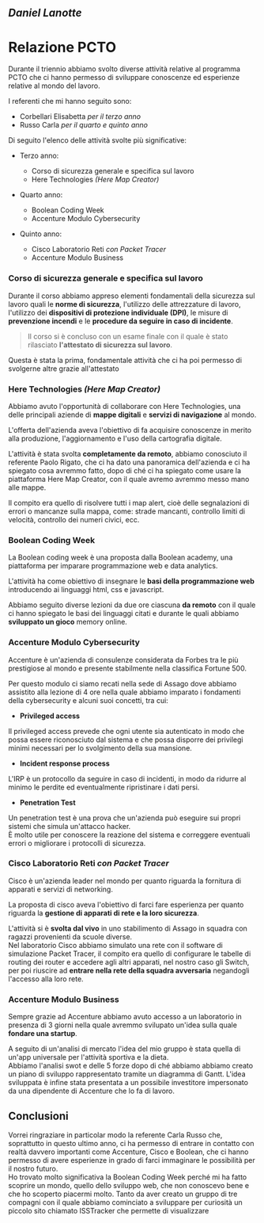 ## **_Daniel Lanotte_**

# Relazione PCTO

Durante il triennio abbiamo svolto diverse attività relative al programma PCTO che ci hanno permesso di sviluppare conoscenze ed esperienze relative al mondo del lavoro.

I referenti che mi hanno seguito sono:

- Corbellari Elisabetta _per il terzo anno_
- Russo Carla _per il quarto e quinto anno_

Di seguito l'elenco delle attività svolte più significative:

- Terzo anno:

  - Corso di sicurezza generale e specifica sul lavoro
  - Here Technologies _(Here Map Creator)_

- Quarto anno:

  - Boolean Coding Week
  - Accenture Modulo Cybersecurity

- Quinto anno:

  - Cisco Laboratorio Reti _con Packet Tracer_
  - Accenture Modulo Business

### Corso di sicurezza generale e specifica sul lavoro

Durante il corso abbiamo appreso elementi fondamentali della sicurezza sul lavoro quali le **norme di sicurezza**, l'utilizzo delle attrezzature di lavoro, l'utilizzo dei **dispositivi di protezione individuale (DPI)**, le misure di **prevenzione incendi** e le **procedure da seguire in caso di incidente**.

> Il corso si è concluso con un esame finale con il quale è stato rilasciato **l'attestato di sicurezza sul lavoro**.

Questa è stata la prima, fondamentale attività che ci ha poi permesso di svolgerne altre grazie all'attestato

### Here Technologies _(Here Map Creator)_

Abbiamo avuto l'opportunità di collaborare con Here Technologies, una delle principali aziende di **mappe digitali** e **servizi di navigazione** al mondo.

L'offerta dell'azienda aveva l'obiettivo di fa acquisire conoscenze in merito alla produzione, l'aggiornamento e l'uso della cartografia digitale.

L'attività è stata svolta **completamente da remoto**, abbiamo conosciuto il referente Paolo Rigato, che ci ha dato una panoramica dell'azienda e ci ha spiegato cosa avremmo fatto, dopo di ché ci ha spiegato come usare la piattaforma Here Map Creator, con il quale avremo avremmo messo mano alle mappe.

Il compito era quello di risolvere tutti i map alert, cioè delle segnalazioni di errori o mancanze sulla mappa, come: strade mancanti, controllo limiti di velocità, controllo dei numeri civici, ecc.

### Boolean Coding Week

La Boolean coding week è una proposta dalla Boolean academy, una piattaforma per imparare programmazione web e data analytics.

L'attività ha come obiettivo di insegnare le **basi della programmazione web** introducendo ai linguaggi html, css e javascript.

Abbiamo seguito diverse lezioni da due ore ciascuna **da remoto** con il quale ci hanno spiegato le basi dei linguaggi citati e durante le quali abbiamo **sviluppato un gioco** memory online.

### Accenture Modulo Cybersecurity

Accenture è un'azienda di consulenze considerata da Forbes tra le più prestigiose al mondo e presente stabilmente nella classifica Fortune 500.

Per questo modulo ci siamo recati nella sede di Assago dove abbiamo assistito alla lezione di 4 ore nella quale abbiamo imparato i fondamenti della cybersecurity e alcuni suoi concetti, tra cui:

- **Privileged access**

Il privileged access prevede che ogni utente sia autenticato in modo che possa essere riconosciuto dal sistema e che possa disporre dei privilegi minimi necessari per lo svolgimento della sua mansione.

- **Incident response process**

L'IRP è un protocollo da seguire in caso di incidenti, in modo da ridurre al minimo le perdite ed eventualmente ripristinare i dati persi.

- **Penetration Test**

Un penetration test è una prova che un'azienda può eseguire sui propri sistemi che simula un'attacco hacker.  
È molto utile per conoscere la reazione del sistema e correggere eventuali errori o migliorare i protocolli di sicurezza.

### Cisco Laboratorio Reti _con Packet Tracer_

Cisco è un'azienda leader nel mondo per quanto riguarda la fornitura di apparati e servizi di networking.

La proposta di cisco aveva l'obiettivo di farci fare esperienza per quanto riguarda la **gestione di apparati di rete e la loro sicurezza**.

L'attività si è **svolta dal vivo** in uno stabilimento di Assago in squadra con ragazzi provenienti da scuole diverse.  
Nel laboratorio Cisco abbiamo simulato una rete con il software di simulazione Packet Tracer, il compito era quello di configurare le tabelle di routing dei router e accedere agli altri apparati, nel nostro caso gli Switch, per poi riuscire ad **entrare nella rete della squadra avversaria** negandogli l'accesso alla loro rete.

### Accenture Modulo Business

Sempre grazie ad Accenture abbiamo avuto accesso a un laboratorio in presenza di 3 giorni nella quale avremmo svilupato un'idea sulla quale **fondare una startup**.

A seguito di un'analisi di mercato l'idea del mio gruppo è stata quella di un'app universale per l'attività sportiva e la dieta.  
Abbiamo l'analisi swot e delle 5 forze dopo di ché abbiamo abbiamo creato un piano di sviluppo rappresentato tramite un diagramma di Gantt.
L'idea sviluppata è infine stata presentata a un possibile investitore impersonato da una dipendente di Accenture che lo fa di lavoro.

## Conclusioni

Vorrei ringraziare in particolar modo la referente Carla Russo che, soprattutto in questo ultimo anno, ci ha permesso di entrare in contatto con realtà davvero importanti come Accenture, Cisco e Boolean, che ci hanno permesso di avere esperienze in grado di farci immaginare le possibilità per il nostro futuro.  
Ho trovato molto significativa la Boolean Coding Week perché mi ha fatto scoprire un mondo, quello dello sviluppo web, che non conoscevo bene e che ho scoperto piacermi molto. Tanto da aver creato un gruppo di tre compagni con il quale abbiamo cominciato a sviluppare per curiosità un piccolo sito chiamato ISSTracker che permette di visualizzare
